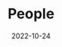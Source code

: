---
title: People
date: 2022-10-24

type: landing

sections:
  - block: people
    content:
      title: Biography
      # Choose which groups/teams of users to display.
      #   Edit `user_groups` in each user's profile to add them to one or more of these groups.
      user_groups:
          - Principal Investigators
          # - Researchers
          # - Grad Students
          # - Administration
          # - Visitors
          # - Alumni
      sort_by: Params.last_name
      sort_ascending: true
    design:
      show_interests: true
      show_role: true
      show_social: true

  - block: markdown
    content:
      title: Working experience
      subtitle:
      text: |
        | | |
        |--------------|---------------|
        |2023 – present|Visiting Lecturer, Solid State Institute & Electrical and Computer Engineering Department,   Technion - Israel Institute of Technology, Israel|
        | 2018 – 2023 | Postdoc Fellow, Solid State Institute & Electrical and Computer Engineering Department, Technion - Israel Institute of Technology, Israel. <br> supervised by Prof. Ido Kaminer (Adolph Lomb Medal Recipient) |
        |2017–2018|Technology Director, Linbou Nearfield Technology Co., Ltd.(start-up), China|
        |2016–2017|Project Officer, Physics & Applied Physics, Nanyang Technological University, Singapore|

  - block: markdown
    content:
      title: Oral Presentations at International Conferences
      subtitle:
      text: |
        | | | |
        |--------------|---------------|--|
        |May, 2024|“Electron-Heralded Quantum X-ray Source”, CLEO|United States|
        |Dec., 2023|“Tunable X-ray Radiation from Quantum Free-electron Radiation”, 5th Sino-German Symposium on Advanced   Electron Microscopy and Instrumentation (**Invited**)|China|
        

             
    design:
      columns: '1'


---